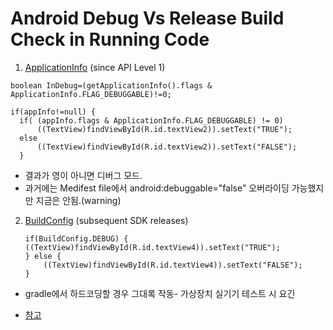 # Android Debug Vs Release Build Check in Running Code

1. [ ApplicationInfo](https://developer.android.com/reference/android/content/pm/ApplicationInfo) (since API Level 1)
  ~~~
  boolean InDebug=(getApplicationInfo().flags & ApplicationInfo.FLAG_DEBUGGABLE)!=0;
  ~~~
  ~~~
  if(appInfo!=null) {
    if( (appInfo.flags & ApplicationInfo.FLAG_DEBUGGABLE) != 0)
        ((TextView)findViewById(R.id.textView2)).setText("TRUE");
    else
        ((TextView)findViewById(R.id.textView2)).setText("FALSE");
    }
  ~~~
  * 결과가 영이 아니면 디버그 모드.
  * 과거에는 Medifest file에서 android:debuggable="false" 오버라이딩 가능했지만 지금은 안됨.(warning)
  
2.  [BuildConfig](https://developer.android.com/studio/build/gradle-tips#share-custom-fields-and-resource-values-with-your-app-code) (subsequent SDK releases)
    ~~~
    if(BuildConfig.DEBUG) {
    ((TextView)findViewById(R.id.textView4)).setText("TRUE");
    } else {
        ((TextView)findViewById(R.id.textView4)).setText("FALSE");
    }
    ~~~
   * gradle에서 하드코딩할 경우 그대록 작동- 가상장치 실기기 테스트 시 요긴


* [참고](https://tekeye.uk/android/examples/android-debug-vs-release-build)